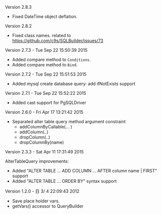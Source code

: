 Version 2.8.3

- Fixed DateTime object deflation.

Version 2.8.2

- Fixed class names. related to https://github.com/c9s/SQLBuilder/issues/73

Version 2.7.3 - Tue Sep 22 15:50:39 2015

- Added compare method to `Conditions`.
- Added compare method to `Bind`.

Version 2.7.2 - Tue Sep 22 15:51:53 2015

- Added mysql create database query: add ifNotExists support

Version 2.7.1 - Tue Sep 22 15:52:22 2015

- Added cast support for PgSQLDriver

Version 2.6.0 - Fri Apr 17 13:21:42 2015

- Separated alter table query method argument constraint
    - addColumnByCallable(... )
    - addColumn(..)
    - dropColumn(..)
    - dropColumnBy(name)

Version 2.3.3 - Sat Apr 11 17:31:49 2015

AlterTableQuery improvements:
- Added "ALTER TABLE ... ADD COLUMN ... AFTER column name | FIRST"  support
- Added "ALTER TABLE ... ORDER BY" syntax support

Version 1.2.0 - 日  3/ 4 22:09:43 2012

- Save place holder vars.
- getVars() accessor to QueryBuilder


